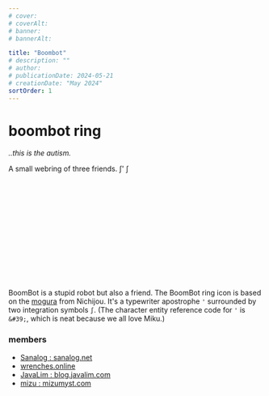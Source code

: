 ```yaml
---
# cover:
# coverAlt:
# banner:
# bannerAlt:

title: "Boombot"
# description: ""
# author:
# publicationDate: 2024-05-21
# creationDate: "May 2024"
sortOrder: 1
---
```


# boombot ring

*<span class="muted">..this is the autism.</span>*

A small webring of three friends. ∫&apos; ∫

<svg width="200" height="200" viewBox="0 0 46 37" fill="none" xmlns="http://www.w3.org/2000/svg">
<path d="M10.1447 29.7373C9.84789 31.0493 9.36857 32.1328 8.70673 32.9879C8.05425 33.8547 7.24929 34.4931 6.29183 34.9031C5.33172 35.3248 4.24518 35.5356 3.03219 35.5356C2.65988 35.5356 2.31222 35.5063 1.9892 35.4478C1.65152 35.4009 1.32178 35.3189 1 35.2018L1.92265 32.6365C2.08018 32.6833 2.30378 32.7302 2.59342 32.777C2.88041 32.8356 3.11999 32.8649 3.31214 32.8649C3.90062 32.8649 4.4242 32.7536 4.88289 32.531C5.34157 32.3085 5.732 31.9629 6.05418 31.4944C6.38572 31.0375 6.63232 30.4519 6.79398 29.7373L11.9815 6.80767C12.2916 5.43716 12.7988 4.28335 13.5032 3.34626C14.2076 2.40916 15.0705 1.70048 16.0919 1.22021C17.1133 0.739949 18.2545 0.499817 19.5156 0.499817C19.9479 0.499817 20.3663 0.534958 20.7708 0.605241C21.1872 0.675523 21.5997 0.763376 22.0082 0.8688L21.0294 3.36383C20.8385 3.30526 20.6089 3.2584 20.3406 3.22326C20.0843 3.18812 19.7821 3.17055 19.4338 3.17055C18.7252 3.17055 18.0916 3.31697 17.5329 3.60981C16.9769 3.89094 16.5119 4.30093 16.1378 4.83976C15.7757 5.37859 15.5072 6.03456 15.3323 6.80767L10.1447 29.7373Z" fill="var(--color-tx-normal)"/>
<path d="M33.1447 29.7373C32.8479 31.0493 32.3686 32.1328 31.7067 32.9879C31.0543 33.8547 30.2493 34.4931 29.2918 34.9031C28.3317 35.3248 27.2452 35.5356 26.0322 35.5356C25.6599 35.5356 25.3122 35.5063 24.9892 35.4478C24.6515 35.4009 24.3218 35.3189 24 35.2018L24.9226 32.6365C25.0802 32.6833 25.3038 32.7302 25.5934 32.777C25.8804 32.8356 26.12 32.8649 26.3121 32.8649C26.9006 32.8649 27.4242 32.7536 27.8829 32.531C28.3416 32.3085 28.732 31.9629 29.0542 31.4944C29.3857 31.0375 29.6323 30.4519 29.794 29.7373L34.9815 6.80767C35.2916 5.43716 35.7988 4.28335 36.5032 3.34626C37.2076 2.40916 38.0705 1.70048 39.0919 1.22021C40.1133 0.739949 41.2545 0.499817 42.5156 0.499817C42.9479 0.499817 43.3663 0.534958 43.7708 0.605241C44.1872 0.675523 44.5997 0.763376 45.0082 0.8688L44.0294 3.36383C43.8385 3.30526 43.6089 3.2584 43.3406 3.22326C43.0843 3.18812 42.7821 3.17055 42.4338 3.17055C41.7252 3.17055 41.0916 3.31697 40.5329 3.60981C39.9769 3.89094 39.5119 4.30093 39.1378 4.83976C38.7757 5.37859 38.5072 6.03456 38.3323 6.80767L33.1447 29.7373Z" fill="var(--color-tx-normal)"/>
<path d="M27.8375 4.87616L27.1983 10.5771H25.07L24.8233 4.87616H27.8375Z" fill="var(--color-tx-normal)"/>
<path d="M10.1447 29.7373C9.84789 31.0493 9.36857 32.1328 8.70673 32.9879C8.05425 33.8547 7.24929 34.4931 6.29183 34.9031C5.33172 35.3248 4.24518 35.5356 3.03219 35.5356C2.65988 35.5356 2.31222 35.5063 1.9892 35.4478C1.65152 35.4009 1.32178 35.3189 1 35.2018L1.92265 32.6365C2.08018 32.6833 2.30378 32.7302 2.59342 32.777C2.88041 32.8356 3.11999 32.8649 3.31214 32.8649C3.90062 32.8649 4.4242 32.7536 4.88289 32.531C5.34157 32.3085 5.732 31.9629 6.05418 31.4944C6.38572 31.0375 6.63232 30.4519 6.79398 29.7373L11.9815 6.80767C12.2916 5.43716 12.7988 4.28335 13.5032 3.34626C14.2076 2.40916 15.0705 1.70048 16.0919 1.22021C17.1133 0.739949 18.2545 0.499817 19.5156 0.499817C19.9479 0.499817 20.3663 0.534958 20.7708 0.605241C21.1872 0.675523 21.5997 0.763376 22.0082 0.8688L21.0294 3.36383C20.8385 3.30526 20.6089 3.2584 20.3406 3.22326C20.0843 3.18812 19.7821 3.17055 19.4338 3.17055C18.7252 3.17055 18.0916 3.31697 17.5329 3.60981C16.9769 3.89094 16.5119 4.30093 16.1378 4.83976C15.7757 5.37859 15.5072 6.03456 15.3323 6.80767L10.1447 29.7373Z" stroke="var(--color-tx-normal)" stroke-width="0.999014" stroke-linecap="round"/>
<path d="M33.1447 29.7373C32.8479 31.0493 32.3686 32.1328 31.7067 32.9879C31.0543 33.8547 30.2493 34.4931 29.2918 34.9031C28.3317 35.3248 27.2452 35.5356 26.0322 35.5356C25.6599 35.5356 25.3122 35.5063 24.9892 35.4478C24.6515 35.4009 24.3218 35.3189 24 35.2018L24.9226 32.6365C25.0802 32.6833 25.3038 32.7302 25.5934 32.777C25.8804 32.8356 26.12 32.8649 26.3121 32.8649C26.9006 32.8649 27.4242 32.7536 27.8829 32.531C28.3416 32.3085 28.732 31.9629 29.0542 31.4944C29.3857 31.0375 29.6323 30.4519 29.794 29.7373L34.9815 6.80767C35.2916 5.43716 35.7988 4.28335 36.5032 3.34626C37.2076 2.40916 38.0705 1.70048 39.0919 1.22021C40.1133 0.739949 41.2545 0.499817 42.5156 0.499817C42.9479 0.499817 43.3663 0.534958 43.7708 0.605241C44.1872 0.675523 44.5997 0.763376 45.0082 0.8688L44.0294 3.36383C43.8385 3.30526 43.6089 3.2584 43.3406 3.22326C43.0843 3.18812 42.7821 3.17055 42.4338 3.17055C41.7252 3.17055 41.0916 3.31697 40.5329 3.60981C39.9769 3.89094 39.5119 4.30093 39.1378 4.83976C38.7757 5.37859 38.5072 6.03456 38.3323 6.80767L33.1447 29.7373Z" stroke="var(--color-tx-normal)" stroke-width="0.999014" stroke-linecap="round"/>
<path d="M27.8375 4.87616L27.1983 10.5771H25.07L24.8233 4.87616H27.8375Z" stroke="var(--color-tx-normal)" stroke-width="0.999014" stroke-linecap="round"/>
</svg>

BoomBot is a stupid robot but also a friend. The BoomBot ring icon is based on the <a href="https://numahachi.tumblr.com/post/129793690338" class="extlink" target="_blank">mogura</a> from Nichijou.
It's a typewriter apostrophe `'` surrounded by two integration symbols `∫`. (The character entity reference code for `'` is `&#39;`, which is neat because we all love Miku.)

### members
- [Sanalog : sanalog.net](/blog)
- <a href="https://wrenches.online" target="_blank" class="extlink">wrenches.online</a>
- <a href="https://blog.javalim.com" target="_blank" class="extlink">JavaLim : blog.javalim.com</a>
- <a href="https://mizumyst.com" target="_blank" class="extlink">mizu : mizumyst.com</a>
